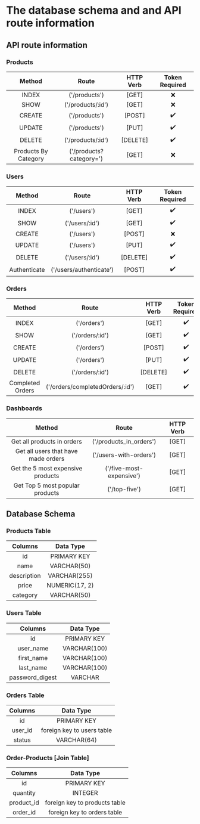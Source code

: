# The database schema and and API route information
## API route information
### Products

| Method | Route          | HTTP Verb |Token Required|
| :---:  |     :---:      |    :---:  | :---: |
| INDEX  | ('/products')  |[GET]      |:x:|
| SHOW   | ('/products/:id')|[GET]    |:x: |
|CREATE  |('/products')   |[POST]     |:heavy_check_mark:|
|UPDATE  |('/products')|[PUT]         |:heavy_check_mark:|
|DELETE  |('/products/:id')|[DELETE]  |:heavy_check_mark:|
|Products By Category|('/products?category=')|[GET]|:x:|

### Users


| Method | Route          | HTTP Verb |Token Required|
| :---:  |     :---:      |    :---:  | :---: |
| INDEX  | ('/users')  |[GET]      |:heavy_check_mark:|
| SHOW   | ('/users/:id')|[GET]    |:heavy_check_mark: |
|CREATE  |('/users')   |[POST]     |:x:|
|UPDATE  |('/users')|[PUT]         |:heavy_check_mark:|
|DELETE  |('/users/:id')|[DELETE]  |:heavy_check_mark:|
|Authenticate|('/users/authenticate')|[POST]|:heavy_check_mark:|

### Orders

| Method | Route          | HTTP Verb |Token Required|
| :---:  |     :---:      |    :---:  | :---: |
| INDEX  | ('/orders')  |[GET]      |:heavy_check_mark:|
| SHOW   | ('/orders/:id')|[GET]    |:heavy_check_mark:|
|CREATE  |('/orders')   |[POST]     |:heavy_check_mark:|
|UPDATE  |('/orders')|[PUT]         |:heavy_check_mark:|
|DELETE  |('/orders/:id')|[DELETE]  |:heavy_check_mark:|
|Completed Orders|('/orders/completedOrders/:id')|[GET]|:heavy_check_mark:|

### Dashboards


| Method |     Route          | HTTP Verb |
| :---:  |     :---:          |    :---:  |
| Get all products in orders|('/products_in_orders')|[GET]|
| Get all users that have made orders|('/users-with-orders')|[GET]|
|Get the 5 most expensive products|('/five-most-expensive')|[GET]|
|Get Top 5 most popular products|('/top-five')|[GET]|

## Database Schema

### Products Table

| Columns      | Data Type |
| :---:     | :---: |
| id        | PRIMARY KEY |
| name      | VARCHAR(50) |
|description|VARCHAR(255)|
|price      |NUMERIC(17, 2)|
|category   |VARCHAR(50)|

### Users Table

| Columns      | Data Type |
| :---:     | :---: |
|id|PRIMARY KEY|
|user_name|VARCHAR(100)| 
|first_name|VARCHAR(100)|
|last_name|VARCHAR(100)|
|password_digest|VARCHAR|

### Orders Table

| Columns      | Data Type |
| :---:     | :---: |
|id|PRIMARY KEY|
|user_id|foreign key to users table|
|status|VARCHAR(64)|

### Order-Products [Join Table]

| Columns      | Data Type |
| :---:     | :---: |
|id|PRIMARY KEY|
|quantity|INTEGER|
|product_id|foreign key to products table|
|order_id|foreign key to orders table|
